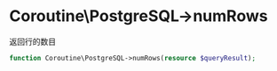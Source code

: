 # Coroutine\PostgreSQL->numRows

 返回行的数目

```php
function Coroutine\PostgreSQL->numRows(resource $queryResult);
```
